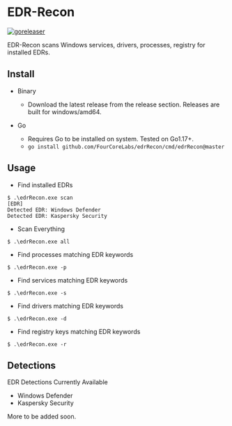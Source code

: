 # EDR-Recon

[![goreleaser](https://github.com/FourCoreLabs/edrRecon/actions/workflows/goreleaser.yml/badge.svg)](https://github.com/FourCoreLabs/edrRecon/actions/workflows/goreleaser.yml)

EDR-Recon scans Windows services, drivers, processes, registry for installed EDRs.

## Install

- Binary
  - Download the latest release from the release section. Releases are built for windows/amd64.

- Go
  - Requires Go to be installed on system. Tested on Go1.17+.
  - `go install github.com/FourCoreLabs/edrRecon/cmd/edrRecon@master`

## Usage

- Find installed EDRs

```
$ .\edrRecon.exe scan
[EDR]
Detected EDR: Windows Defender
Detected EDR: Kaspersky Security
```

- Scan Everything
```
$ .\edrRecon.exe all
```

- Find processes matching EDR keywords

```
$ .\edrRecon.exe -p
```

- Find services matching EDR keywords

```
$ .\edrRecon.exe -s
```

- Find drivers matching EDR keywords

```
$ .\edrRecon.exe -d
```

- Find registry keys matching EDR keywords

```
$ .\edrRecon.exe -r
```

## Detections

EDR Detections Currently Available

- Windows Defender
- Kaspersky Security

More to be added soon.
